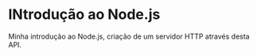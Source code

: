 # INtrodução ao Node.js
Minha introdução ao Node.js, criação de um servidor HTTP através desta API.

